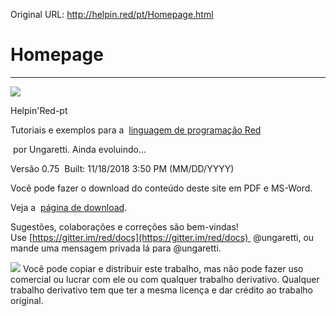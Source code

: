 Original URL: <http://helpin.red/pt/Homepage.html>

# Homepage

* * *

![](http://helpin.red/lib/smallredicon.png)

Helpin'Red-pt

Tutoriais e exemplos para a  [linguagem de programação Red](https://www.red-lang.org/)

 por Ungaretti. Ainda evoluindo...

Versão 0.75  Built: 11/18/2018 3:50 PM (MM/DD/YYYY)

Você pode fazer o download do conteúdo deste site em PDF e MS-Word.

Veja a  [página de download](http://helpin.red/Downloads.html).

Sugestões, colaborações e correções são bem-vindas! Use [https://gitter.im/red/docs](https://gitter.im/red/docs)  @ungaretti, ou mande uma mensagem privada lá para @ungaretti.

![](http://helpin.red/lib/by-nc-sa.png) Você pode copiar e distribuir este trabalho, mas não pode fazer uso comercial ou lucrar com ele ou com qualquer trabalho derivativo. Qualquer trabalho derivativo tem que ter a mesma licença e dar crédito ao trabalho original.
